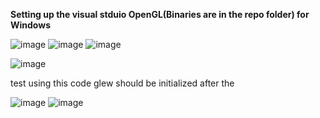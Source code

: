 **Setting up the visual stduio OpenGL(Binaries are in the repo folder) for Windows**


![image](https://github.com/anurag51233/OpenGLAPP/assets/67794429/110fa47f-76d3-4206-8555-b00c5119517e)
![image](https://github.com/anurag51233/OpenGLAPP/assets/67794429/fcef14bc-df1d-4f0e-ae68-8ce2c6797876)
![image](https://github.com/anurag51233/OpenGLAPP/assets/67794429/142552b8-28c3-4b76-9194-f7c164c680f1)




![image](https://github.com/anurag51233/OpenGLAPP/assets/67794429/91fda2da-6364-4d12-9bb6-55ecdcb23f16)


test using this code 
glew should be initialized after the 

![image](https://github.com/anurag51233/OpenGLAPP/assets/67794429/808f4c91-4bfe-4a56-bd79-1d311cb4a36b)
![image](https://github.com/anurag51233/OpenGLAPP/assets/67794429/f2ca4808-efdf-409f-bc5f-83d589c85fc4)



